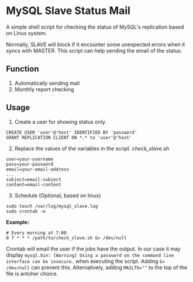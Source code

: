 # MySQL Slave Status Mail
A simple shell script for checking the status of MySQL's replication based on Linux system.

Normally, SLAVE will block if it encounter some unexpected errors when it syncs with MASTER. 
This script can help sending the email of the status.

## Function
1. Automatically sending mail
2. Monthly report checking

## Usage
1. Create a user for showing status only.
```
CREATE USER 'user'@'host' IDENTIFIED BY 'password'
GRANT REPLICATION CLIENT ON *.* to 'user'@'host'
```

2. Replace the values of the variables in the script.
*check_slave.sh*
```
user=your-username
pass=your-password
email=your-email-address
...
subject=email-subject
content=email-content
```

3. Schedule (Optional, based on linux)
```
sudo touch /var/log/mysql_slave.log
sudo crontab -e
```
**Example:**
```
# Every morning at 7:00
0 7 * * * /path/to/check_slave.sh &> /dev/null
```
Crontab will email the user if the jobs have the output. In our case it may display `mysql.bin: [Warning] Using a password on the command line interface can be insecure.` when executing the script. Adding `&> /dev/null` can prevent this.
Alternatively, adding `MAILTO=""` to the top of the file is antoher choice.
